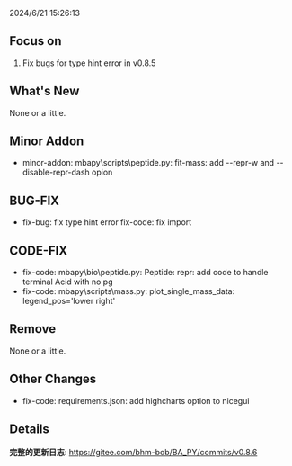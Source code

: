 
2024/6/21 15:26:13


## Focus on  
1. Fix bugs for type hint error in v0.8.5

  
## What's New  
None or a little.   
  

## Minor Addon
- minor-addon: mbapy\scripts\peptide.py: fit-mass: add --repr-w and --disable-repr-dash opion  

  
## BUG-FIX  
- fix-bug: fix type hint error fix-code: fix import  

  
## CODE-FIX 
- fix-code: mbapy\bio\peptide.py: Peptide: repr: add code to handle terminal Acid with no pg   
- fix-code: mbapy\scripts\mass.py: plot_single_mass_data: legend_pos='lower right'  

  
## Remove  
None or a little.  
  
  
## Other Changes  
- fix-code: requirements.json: add highcharts option to nicegui  
  
  
## Details  
**完整的更新日志**: https://gitee.com/bhm-bob/BA_PY/commits/v0.8.6   
